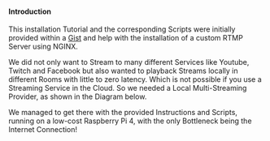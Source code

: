 #### Introduction
This installation Tutorial and the corresponding Scripts were initially provided within a [Gist](https://gist.github.com/noelli/489c5c0cf5a561a32f757d7513465344) and help with the installation of a custom RTMP Server using NGINX.


We did not only want to Stream to many different Services like Youtube, Twitch and Facebook but also wanted to playback Streams locally in different Rooms with little to zero latency. Which is not possible if you use a Streaming Service in the Cloud. So we needed a Local Multi-Streaming Provider, as shown in the Diagram below.


We managed to get there with the provided Instructions and Scripts, running on a low-cost Raspberry Pi 4, with the only Bottleneck being the Internet Connection!


